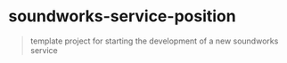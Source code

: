 # soundworks-service-position

> template project for starting the development of a new soundworks service


